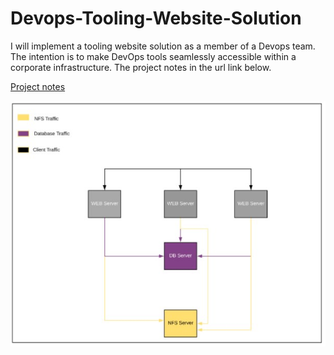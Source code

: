 # Devops-Tooling-Website-Solution



I will implement a tooling website solution as a member of a Devops team. The intention is to  make DevOps tools seamlessly accessible within a corporate infrastructure. The project notes in the url link below.

[Project notes](https://github.com/drazen-dee28/Devops-Tooling-Website-Solution/blob/main/Devops-Tooling.md)



![Architectural setup of the solution](p1.jpg)